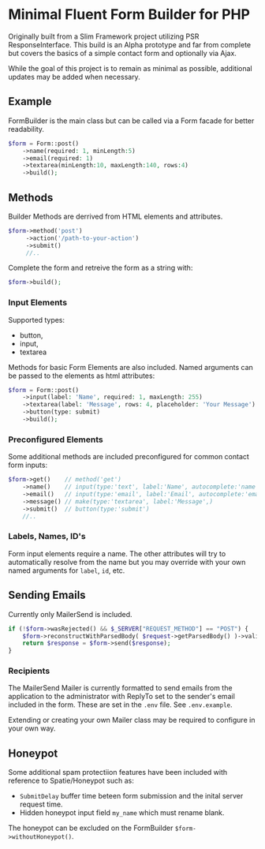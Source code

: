 # Minimal Fluent Form Builder for PHP

Originally built from a Slim Framework project utilizing PSR ResponseInterface. This build is an Alpha prototype and far from complete but covers the basics of a simple contact form and optionally via Ajax. 

While the goal of this project is to remain as minimal as possible, additional updates may be added when necessary.


## Example

FormBuilder is the main class but can be called via a Form facade for better readability.

```php
$form = Form::post()
    ->name(required: 1, minLength:5)
    ->email(required: 1)
    ->textarea(minLength:10, maxLength:140, rows:4)
    ->build();
```

## Methods

Builder Methods are derrived from HTML elements and attributes. 

```php
$form->method('post')
     ->action('/path-to-your-action')
     ->submit()
     //..
``` 

Complete the form and retreive the form as a string with:

```php
$form->build();
```

### Input Elements

Supported types: 
- button, 
- input, 
- textarea

Methods for basic Form Elements are also included. Named arguments can be passed to the elements as html attributes:

```php
$form = Form::post()
    ->input(label: 'Name', required: 1, maxLength: 255)
    ->textarea(label: 'Message', rows: 4, placeholder: 'Your Message')
    ->button(type: submit)
    ->build();
```

### Preconfigured Elements

Some additional methods are included preconfigured for common contact form inputs:

```php
$form->get()    // method('get')
    ->name()    // input(type:'text', label:'Name', autocomplete:'name',)
    ->email()   // input(type:'email', label:'Email', autocomplete:'email',)
    ->message() // make(type:'textarea', label:'Message',)
    ->submit()  // button(type:'submit')
    //..
```

### Labels, Names, ID's

Form input elements require a name. The other attributes will try to automatically resolve from the name but you may override with your own named arguments for `label`, `id`, etc. 

## Sending Emails

Currently only MailerSend is included.

```php
if (!$form->wasRejected() && $_SERVER["REQUEST_METHOD"] == "POST") {
    $form->reconstructWithParsedBody( $request->getParsedBody() )->validates();
    return $response = $form->send($response);
}
```

### Recipients

The MailerSend Mailer is currently formatted to send emails from the application to the administrator with ReplyTo set to the sender's email included in the form. These are set in the `.env` file. See `.env.example`.

Extending or creating your own Mailer class may be required to configure in your own way.

## Honeypot

Some additional spam protectiion features have been included with reference to Spatie/Honeypot such as:

- `SubmitDelay` buffer time beteen form submission and the inital server request time. 
- Hidden honeypot input field `my_name` which must rename blank.

The honeypot can be excluded on the FormBuilder `$form->withoutHoneypot()`.